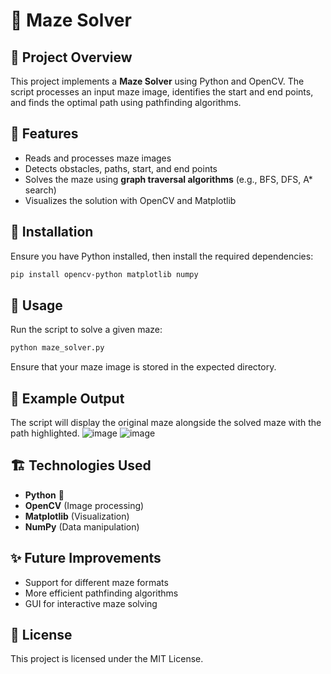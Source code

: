# 🏁 Maze Solver

## 📌 Project Overview
This project implements a **Maze Solver** using Python and OpenCV. The script processes an input maze image, identifies the start and end points, and finds the optimal path using pathfinding algorithms.

## 🚀 Features
- Reads and processes maze images
- Detects obstacles, paths, start, and end points
- Solves the maze using **graph traversal algorithms** (e.g., BFS, DFS, A* search)
- Visualizes the solution with OpenCV and Matplotlib

## 🔧 Installation
Ensure you have Python installed, then install the required dependencies:

```sh
pip install opencv-python matplotlib numpy
```

## 📂 Usage
Run the script to solve a given maze:

```sh
python maze_solver.py
```

Ensure that your maze image is stored in the expected directory.

## 📸 Example Output
The script will display the original maze alongside the solved maze with the path highlighted.
![image](https://github.com/user-attachments/assets/14a0fb74-b35a-46cc-8878-ff0e53fa2130)
![image](https://github.com/user-attachments/assets/aaf80983-ad99-4e0f-8515-22f66aa9d056)



## 🏗️ Technologies Used
- **Python** 🐍
- **OpenCV** (Image processing)
- **Matplotlib** (Visualization)
- **NumPy** (Data manipulation)

## ✨ Future Improvements
- Support for different maze formats
- More efficient pathfinding algorithms
- GUI for interactive maze solving

## 📜 License
This project is licensed under the MIT License.

